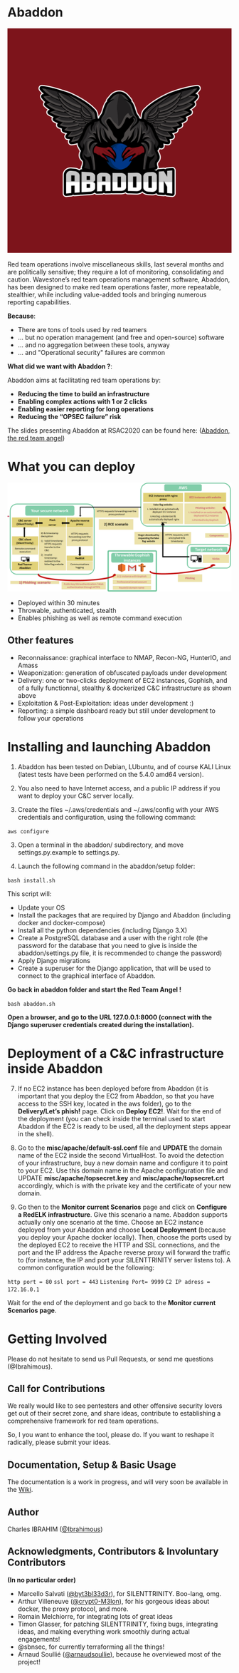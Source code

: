 

# Abaddon

![Abaddon Logo](LOGO.jpg)

Red team operations involve miscellaneous skills, last several months and are politically sensitive; they require a lot of monitoring, consolidating and caution. Wavestone’s red team operations management software, Abaddon, has been designed to make red team operations faster, more repeatable, stealthier, while including value-added tools and bringing numerous reporting capabilities.

**Because**:

- There are tons of tools used by red teamers
- ... but no operation management (and free and open-source) software
- ... and no aggregation between these tools, anyway
- ... and "Operational security" failures are common

**What did we want with Abaddon ?**:

Abaddon aims at facilitating red team operations by:

- **Reducing the time to build an infrastructure**
- **Enabling complex actions with 1 or 2 clicks**
- **Enabling easier reporting for long operations**
- **Reducing the “OPSEC failure” risk**

The slides presenting Abaddon at RSAC2020 can be found here: ([Abaddon, the red team angel](https://www.rsaconference.com/usa/agenda/abaddon-the-red-team-angel))

# What you can deploy

![Abaddon Infrastructure](command_and_control_architecture.png)

- Deployed within 30 minutes 
- Throwable, authenticated, stealth
- Enables phishing as well as remote command execution

## Other features

- Reconnaissance: graphical interface to NMAP, Recon-NG, HunterIO, and Amass
- Weaponization: generation of obfuscated payloads under development
- Delivery: one or two-clicks deployment of EC2 instances, Gophish, and of a fully functionnal, stealthy & dockerized C&C infrastructure as shown above
- Exploitation & Post-Exploitation: ideas under development :)
- Reporting: a simple dashboard ready but still under development to follow your operations

# Installing and launching Abaddon

1. Abaddon has been tested on Debian, LUbuntu, and of course KALI Linux (latest tests have been performed on the 5.4.0 amd64 version).

2. You also need to have Internet access, and  a public IP address if you want to deploy your C&C server locally.

3. Create the files ~/.aws/credentials and ~/.aws/config with your AWS credentials and configuration, using the following command:

`aws configure`

3. Open a terminal in the abaddon/ subdirectory, and move settings.py.example to settings.py.

4. Launch the following command in the abaddon/setup folder:

`bash install.sh`

This script will:

- Update your OS
- Install the packages that are required by Django and Abaddon (including docker and docker-compose)
- Install all the python dependencies (including Django 3.X)
- Create a PostgreSQL database and a user with the right role (the password for the database that you need to give is inside the abaddon/settings.py file, it is recommended to change the password)
- Apply Django migrations
- Create a superuser for the Django application, that will be used to connect to the graphical interface of Abaddon.

**Go back in abaddon folder and start the Red Team Angel !**

`bash abaddon.sh`

**Open a browser, and go to the URL 127.0.0.1:8000 (connect with the Django superuser credentials created during the installation).**

# Deployment of a C&C infrastructure inside Abaddon

7. If no EC2 instance has been deployed before from Abaddon (it is important that you deploy the EC2 from Abaddon, so that you have access to the SSH key, located in the aws folder), go to the **Delivery/Let’s phish!** page. Click on **Deploy EC2!**. Wait for the end of the deployment (you can check inside the terminal used to start Abaddon if the EC2 is ready to be used, all the deployment steps appear in the shell).

8. Go to the **misc/apache/default-ssl.conf** file and **UPDATE** the domain name of the EC2 inside the second VirtualHost. To avoid the detection of your infrastructure, buy a new domain name and configure it to point to your EC2. Use this domain name in the Apache configuration file and UPDATE **misc/apache/topsecret.key** and **misc/apache/topsecret.crt** accordingly, which is with the private key and the certificate of your new domain.

9. Go then to the **Monitor current Scenarios** page and click on **Configure a RedELK infrastructure**. Give this scenario a name. Abaddon supports actually only one scenario at the time. Choose an EC2 instance deployed from your Abaddon and choose **Local Deployment** (because you deploy your Apache docker locally). Then, choose the ports used by the  deployed EC2 to receive the HTTP and SSL connections, and the port and the IP address the Apache reverse proxy will forward the traffic to (for instance, the IP and port your SILENTTRINITY server listens to).
A common configuration would be the following:

`http port = 80`
`ssl port = 443`
`Listening Port= 9999`
`C2 IP adress = 172.16.0.1`

Wait for the end of the deployment and go back to the **Monitor current Scenarios page**.

# Getting Involved

Please do not hesitate to send us Pull Requests, or send me questions (@Ibrahimous).

## Call for Contributions

We really would like to see pentesters and other offensive security lovers get out of their secret zone, and share ideas, contribute to establishing a comprehensive framework for red team operations.

So, I you want to enhance the tool, please do. If you want to reshape it radically, please submit your ideas. 

## Documentation, Setup & Basic Usage

The documentation is a work in progress, and will very soon be available in the [Wiki](https://github.com/wavestone-cdt/abaddon/wiki).

## Author

Charles IBRAHIM ([@Ibrahimous](https://twitter.com/Ibrahimous))

## Acknowledgments, Contributors & Involuntary Contributors

**(In no particular order)**

- Marcello Salvati ([@byt3bl33d3r](https://twitter.com/byt3bl33d3r)), for SILENTTRINITY. Boo-lang, omg.
- Arthur Villeneuve ([@crypt0-M3lon](https://twitter.com/crypt0_m3lon)), for his gorgeous ideas about docker, the proxy protocol, and more.
- Romain Melchiorre, for integrating lots of great ideas
- Timon Glasser, for patching SILENTTRINITY, fixing bugs, integrating ideas, and making everything work smoothly during actual engagements!
- @sbnsec, for currently terraforming all the things!
- Arnaud Soullié ([@arnaudsoullie](https://twitter.com/arnaudsoullie)), because he overviewed most of the project!
